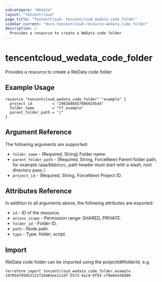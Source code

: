 ```yaml
---
subcategory: "Wedata"
layout: "tencentcloud"
page_title: "TencentCloud: tencentcloud_wedata_code_folder"
sidebar_current: "docs-tencentcloud-resource-wedata_code_folder"
description: |-
  Provides a resource to create a WeData code folder
---
```


# tencentcloud_wedata_code_folder

Provides a resource to create a WeData code folder

## Example Usage

```hcl
resource "tencentcloud_wedata_code_folder" "example" {
  project_id         = "2983848457986924544"
  folder_name        = "tf_example"
  parent_folder_path = "/"
}
```

## Argument Reference

The following arguments are supported:

* `folder_name` - (Required, String) Folder name.
* `parent_folder_path` - (Required, String, ForceNew) Parent folder path, for example /aaa/bbb/ccc, path header must start with a slash, root directory pass /.
* `project_id` - (Required, String, ForceNew) Project ID.

## Attributes Reference

In addition to all arguments above, the following attributes are exported:

* `id` - ID of the resource.
* `access_scope` - Permission range: SHARED, PRIVATE.
* `folder_id` - Folder ID.
* `path` - Node path.
* `type` - Type. folder, script.


## Import

WeData code folder can be imported using the projectId#folderId, e.g.

```
terraform import tencentcloud_wedata_code_folder.example 1470547050521227264#2ee111df-5573-4ac4-9f93-cf9e8e438d80
```


